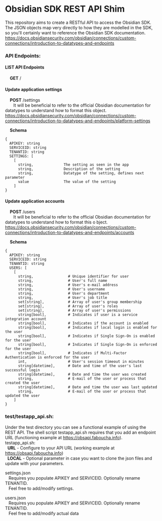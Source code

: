 # Obsidian SDK REST API Shim
This repository aims to create a RESTful API to access the Obsidian SDK. The JSON objects map very directly to how they are modelled in the SDK, so you'll certainly want to reference the Obsidian SDK documentation.
https://docs.obsidiansecurity.com/obsidian/connections/custom-connections/introduction-to-datatypes-and-endpoints

### API Endpoints:
#### LIST API Endpoints
&nbsp;&nbsp;&nbsp;&nbsp;**GET** /
#### Update application settings
&nbsp;&nbsp;&nbsp;&nbsp;**POST** /settings  
&nbsp;&nbsp;&nbsp;&nbsp;&nbsp;&nbsp;&nbsp;It will be beneficial to refer to the official Obsidian documentation for datatypes to understand how to format this object. https://docs.obsidiansecurity.com/obsidian/connections/custom-connections/introduction-to-datatypes-and-endpoints/platform-settings

&nbsp;&nbsp;&nbsp;&nbsp;**Schema**  
  
    {  
      APIKEY: string  
      SERVICEID: string  
      TENANTID: string  
      SETTINGS: [  
        [  
          string,              The setting as seen in the app  
          string,              Description of the setting  
          string,              Datatype of the setting, defines next parameter  
          value                The value of the setting  
        ]  
    }  

        
#### Update application accounts
&nbsp;&nbsp;&nbsp;&nbsp;**POST** /users  
&nbsp;&nbsp;&nbsp;&nbsp;&nbsp;&nbsp;&nbsp;It will be beneficial to refer to the
official Obsidian documentation for datatypes to understand how to format this o
bject. https://docs.obsidiansecurity.com/obsidian/connections/custom-connections/introduction-to-datatypes-and-endpoints/accounts

&nbsp;&nbsp;&nbsp;&nbsp;**Schema**

    {
      APIKEY: string
      SERVICEID: string
      TENANTID: string
      USERS: [
        [
          string,                # Unique identifier for user  
          string,                # User's full name  
          string,                # User's e-mail address        
          string,                # User's username  
          string,                # User's department  
          string,                # User's job title  
          set[string],           # Array of user's group membership         
          set[string],           # Array of user's roles         
          set[string],           # Array of user's permissions        
          string[bool],          # Indicates if user is a service integration account
          string[bool],          # Indicates if the account is enabled
          string[bool],          # Indicates if local login is enabled for the user
          string[bool],          # Indicates if Single Sign-On is enabled for the user
          string[bool],          # Indicates if Single Sign-On is enforced for the user        
          string[bool],          # Indicates if Multi-Factor Authentication is enforced for the user  
          int,                   # User's session timeout in minutes
          string[datetime],      # Date and time of the user's last successful login
          string[datetime],      # Date and time the user was created
          string,                # E-mail of the user or process that created the user
          string[datetime],      # Date and time the user was last updated
          string,                # E-mail of the user or process that updated the user
        ]
    }


### test/testapp_api.sh:
Under the test directory you can see a functional example of using the REST API.
The shell script testapp_api.sh requires that you add an endpoint URL (functioning example at https://obsapi.faboucha.info).   
testapp_api.sh:  
&nbsp;&nbsp;**URL** - Configure to your API URL (working example at https://obsapi.faboucha.info)  
&nbsp;&nbsp;**LOCAL** - Optional parameter in case you want to clone the json files and update with your parameters.  

settings.json  
&nbsp;&nbsp;&nbsp;Requires you populate APIKEY and SERVICEID. Optionally rename TENANTID.  
&nbsp;&nbsp;&nbsp;Feel free to add/modify settings.  

users.json  
&nbsp;&nbsp;&nbsp;Requires you populate APIKEY and SERVICEID. Optionally rename TENANTID.  
&nbsp;&nbsp;&nbsp;Feel free to add/modify actual data

